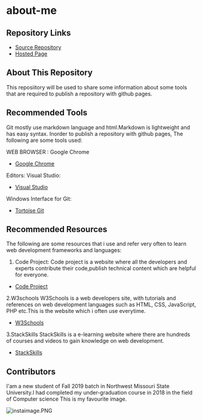# about-me

## Repository Links

- [Source Repository](https://github.com/pranay0987/about-me)
- [Hosted Page](https://pranay0987.github.io/about-me/)

## About This Repository
This reposiitory will be used to share some information about some tools that are required to publish a repository with github pages.

## Recommended Tools
Git mostly use markdown language and html.Markdown is lightweight and has easy syntax.
Inorder to publish a repository with github pages, The following are some tools used:

WEB BROWSER : Google Chrome
- [Google Chrome](https://www.google.com/chrome/)

Editors: Visual Studio:
- [Visual Studio](https://visualstudio.microsoft.com)

Windows Interface for Git:
- [Tortoise Git](https://tortoisegit.org)

## Recommended Resources
The following are some resources that i use and refer very often to learn web development frameworks and languages:

1. Code Project:
Code project is a website where all the developers and experts contribute their code,publish technical content which are helpful for everyone.
- [Code Project](https://www.codeproject.com)

2.W3schools
W3Schools is a web developers site, with tutorials and references on web development languages such as HTML, CSS, JavaScript, PHP etc.This is the website which i often use everytime.

- [W3Schools](https://www.w3schools.com)

3.StackSkills
StackSkills is a e-learning website where there are hundreds of courses and videos to gain knowledge on web development.

- [StackSkills](https://stackskills.com)

## Contributors

I'am a new student of Fall 2019 batch in Northwest Missouri State University.I had completed my under-graduation course in 2018 in the field of  Computer science
This is my favourite image.

![instaimage.PNG]()
